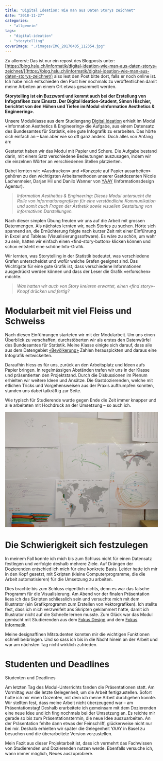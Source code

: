```yaml
---
title: "Digital Ideation: Wie man aus Daten Storys zeichnet"
date: "2018-11-27"
categories: 
  - "allgemein"
tags: 
  - "digital-ideation"
  - "storytelling"
coverImage: "./images/IMG_20170405_112354.jpg"
---
```


Zu allererst: Das ist nur ein repost des Blogposts unter: [https://blog.hslu.ch/informatik/digital-ideation-wie-man-aus-daten-storys-zeichnet/](https://blog.hslu.ch/informatik/digital-ideation-wie-man-aus-daten-storys-zeichnet/) also lest den Post bitte dort, falls er noch online ist. Ich habe mich entschieden den Post hier nochmals zu veröffentlichen damit meine Arbeiten an einem Ort etwas gesammelt werden.  

**Storytelling ist ein Buzzword und kommt auch bei der Erstellung von Infografiken zum Einsatz. Der Digital Ideation-Student, Simon Hischier, berichtet von den Höhen und Tiefen im Modul «Information Aesthetics & Engineering»**.

Unsere Modulklasse aus dem Studiengang [Digital Ideation](https://www.hslu.ch/de-ch/informatik/studium/bachelor/digital-ideation/) erhielt im Modul «Information Aesthetics & Engineering» die Aufgabe, aus einem Datensatz des Bundesamtes für Statistik, eine gute Infografik zu erarbeiten. Das hörte sich einfach an – kam aber wie so oft ganz anders. Doch alles von Anfang an:

Gestartet haben wir das Modul mit Papier und Schere. Die Aufgabe bestand darin, mit einem Satz verschiedene Bedeutungen auszusagen, indem wir die einzelnen Wörter an verschiedenen Stellen platzierten.

Dabei lernten wir: «Ausdrucken» und «Konzepte auf Papier ausarbeiten» gehören zu den wichtigsten Arbeitsmethoden unserer Gastdozenten Nicole Lachenmeier, Darjan Hil und Danilo Wanner von [YAAY](http://yaay.ch/) (Informationsdesign Agentur).

> _Information Aesthetics & Engineering: Dieses Modul untersucht die Rolle von Informationsgrafiken für eine verständliche Kommunikation und somit auch Fragen der Ästhetik sowie visuellen Gestaltung von informativen Darstellungen._

Nach dieser simplen Übung freuten wir uns auf die Arbeit mit grossen Datenmengen. Als nächstes lernten wir, nach Stories zu suchen. Hörte sich spannend an, die Ernüchterung folgte nach kurzer Zeit mit einer Einführung in Excel und Tableau (Visualisierungssoftware). Es wäre zu schön, um wahr zu sein, hätten wir einfach einen «find-story-button» klicken können und schon entsteht eine schöne Info-Grafik.

Wir lernten, was Storytelling in der Statistik bedeutet, was verschiedene Grafen unterscheidet und wofür welche Grafen geeignet sind. Das Wichtigste für eine gute Grafik ist, dass verschiedene Informationen ausgedrückt werden können und dass der Leser die Grafik «erforschen» möchte.

> _Was hatten wir auch von Story kreieren erwartet, einen «find story»-Knopf drücken und fertig?_

# Modularbeit mit viel Fleiss und Schweiss

Nach diesen Einführungen starteten wir mit der Modularbeit. Um uns einen Überblick zu verschaffen, durchstöberten wir als erstes den Datenwürfel des Bundesamtes für Statistik. Meine Klasse einigte sich darauf, dass alle aus dem Datengebiet [«Bevölkerung»](https://www.pxweb.bfs.admin.ch/pxweb/de/?rxid=ba7df8a0-4240-4336-a90a-0a14fb2c9f26) Zahlen herauspickten und daraus eine Infografik entwickelten.

Daraufhin hiess es für uns, zurück an den Arbeitsplatz und Ideen aufs Papier bringen. In regelmässigen Abständen trafen wir uns in der Klasse und präsentierten den Projektstand. Durch die Diskussionen im Plenum erhielten wir weitere Ideen und Ansätze. Die Gastdozierenden, welche mit etlichen Tricks und Vorgehensweisen aus der Praxis auftrumpfen konnten, standen uns dabei tatkräftig zur Seite.

Wie typisch für Studierende wurde gegen Ende die Zeit immer knapper und alle arbeiteten mit Hochdruck an der Umsetzung – so auch ich.

![](./images/IMG_20170406_100022.jpg)

# Die Schwierigkeit sich festzulegen

In meinem Fall konnte ich mich bis zum Schluss nicht für einen Datensatz festlegen und verfolgte deshalb mehrere Ziele. Auf Drängen der Dozierenden entschied ich mich für eine konkrete Basis. Leider hatte ich mir in den Kopf gesetzt, mit Skripten (kleine Computerprogramme, die die Arbeit automatisieren) für die Umsetzung zu arbeiten.

Dies brachte bis zum Schluss eigentlich nichts, denn es war das falsche Programm für die Visualisierung. Am Abend vor der finalen Präsentation liess ich das Skripten schliesslich sein und versuchte mich mit dem Illustrator (ein Grafikprogramm zum Erstellen von Vektorgrafiken). Ich stellte fest, dass ich mich verzweifelt ans Skripten geklammert hatte, damit ich Illustrator nicht auf die Schnelle lernen musste. Zum Glück war das Modul gemischt mit Studierenden aus dem [Fokus Design](https://www.hslu.ch/de-ch/design-kunst/studium/bachelor/details/bachelor-digital-ideation-studiendetails/) und dem [Fokus Informatik](https://www.hslu.ch/de-ch/informatik/studium/bachelor/digital-ideation/studiendetails/).

Meine designaffinen Mitstudenten konnten mir die wichtigen Funktionen schnell beibringen. Und so sass ich bis in die Nacht hinein an der Arbeit und war am nächsten Tag nicht wirklich zufrieden.

# Studenten und Deadlines

Studenten und Deadlines

Am letzten Tag des Modul-Unterrichts fanden die Präsentationen statt. Am Vormittag war die letzte Gelegenheit, um die Arbeit fertigzustellen. Sofort holte ich mir einen Dozenten, mit dem ich meine Arbeit durchgehen konnte. Wir stellten fest, dass meine Arbeit nicht überzeugend war – am Präsentationstag! Deshalb erarbeitete ich gemeinsam mit dem Dozierenden eine neue Idee und ich fing nochmals bei der Umsetzung an. Es reichte mir gerade so bis zum Präsentationstermin, die neue Idee auszuarbeiten. An der Präsentation fehlte dann etwas der Feinschliff, glückerweise nicht nur bei mir. Deshalb erhielten wir später die Gelegenheit YAAY in Basel zu besuchen und die überarbeitete Version vorzustellen.

Mein Fazit aus dieser Projektarbeit ist, dass ich vermehrt das Fachwissen von Studierenden und Dozierenden nutzen werde. Ebenfalls versuche ich, wann immer möglich, Neues auszuprobiere.
